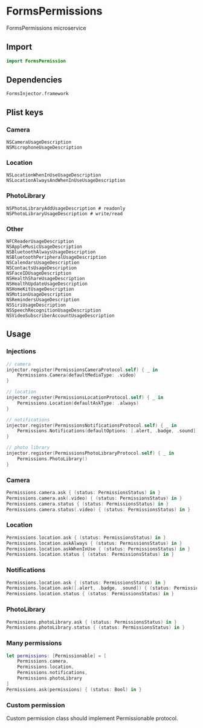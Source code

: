 # FormsPermissions

FormsPermissions microservice

## Import

```swift
import FormsPermission
```

## Dependencies

```
FormsInjector.framework
```

## Plist keys

### Camera

```
NSCameraUsageDescription
NSMicrophoneUsageDescription
```

### Location

```
NSLocationWhenInUseUsageDescription
NSLocationAlwaysAndWhenInUseUsageDescription
```

### PhotoLibrary

```
NSPhotoLibraryAddUsageDescription # readonly
NSPhotoLibraryUsageDescription # write/read
```

### Other

```
NFCReaderUsageDescription
NSAppleMusicUsageDescription
NSBluetoothAlwaysUsageDescription
NSBluetoothPeripheralUsageDescription
NSCalendarsUsageDescription
NSContactsUsageDescription
NSFaceIDUsageDescription
NSHealthShareUsageDescription
NSHealthUpdateUsageDescription
NSHomeKitUsageDescription
NSMotionUsageDescription
NSRemindersUsageDescription
NSSiriUsageDescription
NSSpeechRecognitionUsageDescription
NSVideoSubscriberAccountUsageDescription
```

## Usage

### Injections

```swift
// camera
injector.register(PermissionsCameraProtocol.self) { _ in
    Permissions.Camera(defaultMediaType: .video)
}

// location
injector.register(PermissionsLocationProtocol.self) { _ in
    Permissions.Location(defaultAskType: .always)
}

// notifications
injector.register(PermissionsNotificationsProtocol.self) { _ in
    Permissions.Notifications(defaultOptions: [.alert, .badge, .sound])
}

// photo library
injector.register(PermissionsPhotoLibraryProtocol.self) { _ in
    Permissions.PhotoLibrary()
}
```

### Camera

```swift
Permissions.camera.ask { (status: PermissionsStatus) in }
Permissions.camera.ask(.video) { (status: PermissionsStatus) in }
Permissions.camera.status { (status: PermissionsStatus) in }
Permissions.camera.status(.video) { (status: PermissionsStatus) in }
```

### Location

```swift
Permissions.location.ask { (status: PermissionsStatus) in }
Permissions.location.askAlways { (status: PermissionsStatus) in }
Permissions.location.askWhenInUse { (status: PermissionsStatus) in }
Permissions.location.status { (status: PermissionsStatus) in }
```

### Notifications

```swift
Permissions.location.ask { (status: PermissionsStatus) in }
Permissions.location.ask([.alert, .badge, .sound]) { (status: PermissionStatus) in }
Permissions.location.status { (status: PermissionsStatus) in }
```

### PhotoLibrary

```swift
Permissions.photoLibrary.ask { (status: PermissionsStatus) in }
Permissions.photoLibrary.status { (status: PermissionsStatus) in }
```

### Many permissions

```swift
let permissions: [Permissionable] = [
    Permissions.camera,
    Permissions.location,
    Permissions.notifications,
    Permissions.photoLibrary
]
Permissions.ask(permissions) { (status: Bool) in }
```

### Custom permission

Custom permission class should implement Permissionable protocol.
